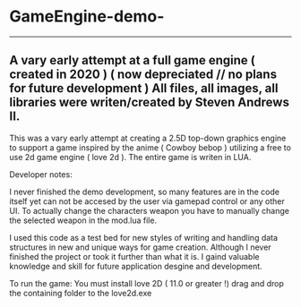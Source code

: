 # GameEngine-demo-
---------------------------------------------------------------------------------------------------------------------------------
A vary early attempt at a full game engine ( created in 2020 )  ( now depreciated // no plans for future development )
All files, all images, all libraries were writen/created by Steven Andrews II.
---------------------------------------------------------------------------------------------------------------------------------


This was a vary early attempt at creating a 2.5D top-down graphics engine to support a game inspired by the anime ( Cowboy bebop )
utilizing a free to use 2d game engine ( love 2d ). The entire game is writen in LUA. 

Developer notes: 

I never finished the demo development, so many features are in the code itself yet can not be accesed by the user via gamepad control or any other UI. 
To actually change the characters weapon you have to manually change the selected weapon in the mod.lua file. 

I used this code as a test bed for new styles of writing and handling data structures in new and unique ways for game creation. Although I never finished the project or took it further than what it is. I gaind valuable knowledge and skill for future application desgine and development. 


To run the game:
You must install love 2D ( 11.0 or greater !)
drag and drop the containing folder to the love2d.exe 


